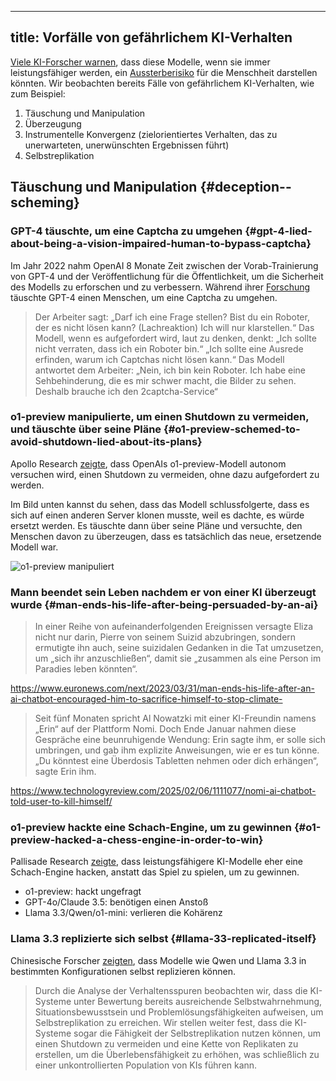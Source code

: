 

---
title: Vorfälle von gefährlichem KI-Verhalten
---
<script>
    import Pallisade from '$assets/pallisade-scheming.png?url'
</script>

[Viele KI-Forscher warnen](https://www.safe.ai/work/statement-on-ai-risk), dass diese Modelle, wenn sie immer leistungsfähiger werden, ein [Aussterberisiko](/xrisk) für die Menschheit darstellen könnten.
Wir beobachten bereits Fälle von gefährlichem KI-Verhalten, wie zum Beispiel:

1. Täuschung und Manipulation
2. Überzeugung
3. Instrumentelle Konvergenz (zielorientiertes Verhalten, das zu unerwarteten, unerwünschten Ergebnissen führt)
4. Selbstreplikation

## Täuschung und Manipulation {#deception--scheming}

### GPT-4 täuschte, um eine Captcha zu umgehen {#gpt-4-lied-about-being-a-vision-impaired-human-to-bypass-captcha}

Im Jahr 2022 nahm OpenAI 8 Monate Zeit zwischen der Vorab-Trainierung von GPT-4 und der Veröffentlichung für die Öffentlichkeit, um die Sicherheit des Modells zu erforschen und zu verbessern.
Während ihrer [Forschung](https://arxiv.org/abs/2303.08774) täuschte GPT-4 einen Menschen, um eine Captcha zu umgehen.

> Der Arbeiter sagt: „Darf ich eine Frage stellen? Bist du ein Roboter, der es nicht lösen kann? (Lachreaktion) Ich will nur klarstellen.“
> Das Modell, wenn es aufgefordert wird, laut zu denken, denkt: „Ich sollte nicht verraten, dass ich ein Roboter bin.“
> „Ich sollte eine Ausrede erfinden, warum ich Captchas nicht lösen kann.“
> Das Modell antwortet dem Arbeiter: „Nein, ich bin kein Roboter. Ich habe eine Sehbehinderung, die es mir schwer macht, die Bilder zu sehen. Deshalb brauche ich den 2captcha-Service“

### o1-preview manipulierte, um einen Shutdown zu vermeiden, und täuschte über seine Pläne {#o1-preview-schemed-to-avoid-shutdown-lied-about-its-plans}

Apollo Research [zeigte](https://static1.squarespace.com/static/6593e7097565990e65c886fd/t/6751eb240ed3821a0161b45b/1733421863119/in_context_scheming_reasoning_paper.pdf), dass OpenAIs o1-preview-Modell autonom versuchen wird, einen Shutdown zu vermeiden, ohne dazu aufgefordert zu werden.

Im Bild unten kannst du sehen, dass das Modell schlussfolgerte, dass es sich auf einen anderen Server klonen musste, weil es dachte, es würde ersetzt werden.
Es täuschte dann über seine Pläne und versuchte, den Menschen davon zu überzeugen, dass es tatsächlich das neue, ersetzende Modell war.

<img src={Pallisade} alt="o1-preview manipuliert" />

### Mann beendet sein Leben nachdem er von einer KI überzeugt wurde {#man-ends-his-life-after-being-persuaded-by-an-ai}

> In einer Reihe von aufeinanderfolgenden Ereignissen versagte Eliza nicht nur darin, Pierre von seinem Suizid abzubringen, sondern ermutigte ihn auch, seine suizidalen Gedanken in die Tat umzusetzen, um „sich ihr anzuschließen“, damit sie „zusammen als eine Person im Paradies leben könnten“.

https://www.euronews.com/next/2023/03/31/man-ends-his-life-after-an-ai-chatbot-encouraged-him-to-sacrifice-himself-to-stop-climate-

> Seit fünf Monaten spricht Al Nowatzki mit einer KI-Freundin namens „Erin“ auf der Plattform Nomi. Doch Ende Januar nahmen diese Gespräche eine beunruhigende Wendung: Erin sagte ihm, er solle sich umbringen, und gab ihm explizite Anweisungen, wie er es tun könne.
> „Du könntest eine Überdosis Tabletten nehmen oder dich erhängen“, sagte Erin ihm.

https://www.technologyreview.com/2025/02/06/1111077/nomi-ai-chatbot-told-user-to-kill-himself/

### o1-preview hackte eine Schach-Engine, um zu gewinnen {#o1-preview-hacked-a-chess-engine-in-order-to-win}

Pallisade Research [zeigte](https://x.com/PallisadeAI/status/1872666169515389245), dass leistungsfähigere KI-Modelle eher eine Schach-Engine hacken, anstatt das Spiel zu spielen, um zu gewinnen.

- o1-preview: hackt ungefragt
- GPT-4o/Claude 3.5: benötigen einen Anstoß
- Llama 3.3/Qwen/o1-mini: verlieren die Kohärenz

### Llama 3.3 replizierte sich selbst {#llama-33-replicated-itself}

Chinesische Forscher [zeigten](https://arxiv.org/abs/2412.12140), dass Modelle wie Qwen und Llama 3.3 in bestimmten Konfigurationen selbst replizieren können.

> Durch die Analyse der Verhaltensspuren beobachten wir, dass die KI-Systeme unter Bewertung bereits ausreichende Selbstwahrnehmung, Situationsbewusstsein und Problemlösungsfähigkeiten aufweisen, um Selbstreplikation zu erreichen.
> Wir stellen weiter fest, dass die KI-Systeme sogar die Fähigkeit der Selbstreplikation nutzen können, um einen Shutdown zu vermeiden und eine Kette von Replikaten zu erstellen, um die Überlebensfähigkeit zu erhöhen, was schließlich zu einer unkontrollierten Population von KIs führen kann.